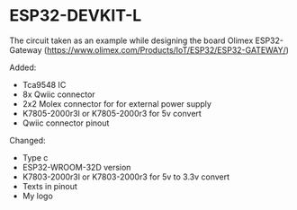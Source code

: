# ESP32-DEVKIT-L

The circuit taken as an example while designing the board Olimex ESP32-Gateway (https://www.olimex.com/Products/IoT/ESP32/ESP32-GATEWAY/)

Added:
- Tca9548 IC
- 8x Qwiic connector
- 2x2 Molex connector for for external power supply
- K7805-2000r3l or K7805-2000r3 for 5v convert
- Qwiic connector pinout

Changed:
- Type c
- ESP32-WROOM-32D version
- K7803-2000r3l or K7803-2000r3 for 5v to 3.3v convert
- Texts in pinout
- My logo
